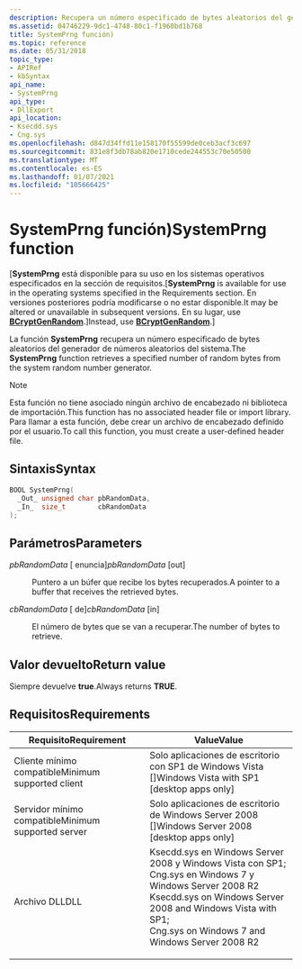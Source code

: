 ```yaml
---
description: Recupera un número especificado de bytes aleatorios del generador de números aleatorios del sistema.
ms.assetid: 04746229-9dc1-4748-80c1-f1960bd1b768
title: SystemPrng función)
ms.topic: reference
ms.date: 05/31/2018
topic_type:
- APIRef
- kbSyntax
api_name:
- SystemPrng
api_type:
- DllExport
api_location:
- Ksecdd.sys
- Cng.sys
ms.openlocfilehash: d847d34ffd11e158170f55599de0ceb3acf3c697
ms.sourcegitcommit: 831e8f3db78ab820e1710cede244553c70e50500
ms.translationtype: MT
ms.contentlocale: es-ES
ms.lasthandoff: 01/07/2021
ms.locfileid: "105666425"
---
```

# <a name="systemprng-function"></a><span data-ttu-id="28ad1-103">SystemPrng función)</span><span class="sxs-lookup"><span data-stu-id="28ad1-103">SystemPrng function</span></span>

<span data-ttu-id="28ad1-104">\[**SystemPrng** está disponible para su uso en los sistemas operativos especificados en la sección de requisitos.</span><span class="sxs-lookup"><span data-stu-id="28ad1-104">\[**SystemPrng** is available for use in the operating systems specified in the Requirements section.</span></span> <span data-ttu-id="28ad1-105">En versiones posteriores podría modificarse o no estar disponible.</span><span class="sxs-lookup"><span data-stu-id="28ad1-105">It may be altered or unavailable in subsequent versions.</span></span> <span data-ttu-id="28ad1-106">En su lugar, use [**BCryptGenRandom**](/windows/desktop/api/Bcrypt/nf-bcrypt-bcryptgenrandom).\]</span><span class="sxs-lookup"><span data-stu-id="28ad1-106">Instead, use [**BCryptGenRandom**](/windows/desktop/api/Bcrypt/nf-bcrypt-bcryptgenrandom).\]</span></span>

<span data-ttu-id="28ad1-107">La función **SystemPrng** recupera un número especificado de bytes aleatorios del generador de números aleatorios del sistema.</span><span class="sxs-lookup"><span data-stu-id="28ad1-107">The **SystemPrng** function retrieves a specified number of random bytes from the system random number generator.</span></span>

> [!Note]  
> <span data-ttu-id="28ad1-108">Esta función no tiene asociado ningún archivo de encabezado ni biblioteca de importación.</span><span class="sxs-lookup"><span data-stu-id="28ad1-108">This function has no associated header file or import library.</span></span> <span data-ttu-id="28ad1-109">Para llamar a esta función, debe crear un archivo de encabezado definido por el usuario.</span><span class="sxs-lookup"><span data-stu-id="28ad1-109">To call this function, you must create a user-defined header file.</span></span>

 

## <a name="syntax"></a><span data-ttu-id="28ad1-110">Sintaxis</span><span class="sxs-lookup"><span data-stu-id="28ad1-110">Syntax</span></span>


```C++
BOOL SystemPrng(
  _Out_ unsigned char pbRandomData,
  _In_  size_t        cbRandomData
);
```



## <a name="parameters"></a><span data-ttu-id="28ad1-111">Parámetros</span><span class="sxs-lookup"><span data-stu-id="28ad1-111">Parameters</span></span>

<dl> <dt>

<span data-ttu-id="28ad1-112">*pbRandomData* \[ enuncia\]</span><span class="sxs-lookup"><span data-stu-id="28ad1-112">*pbRandomData* \[out\]</span></span>
</dt> <dd>

<span data-ttu-id="28ad1-113">Puntero a un búfer que recibe los bytes recuperados.</span><span class="sxs-lookup"><span data-stu-id="28ad1-113">A pointer to a buffer that receives the retrieved bytes.</span></span>

</dd> <dt>

<span data-ttu-id="28ad1-114">*cbRandomData* \[ de\]</span><span class="sxs-lookup"><span data-stu-id="28ad1-114">*cbRandomData* \[in\]</span></span>
</dt> <dd>

<span data-ttu-id="28ad1-115">El número de bytes que se van a recuperar.</span><span class="sxs-lookup"><span data-stu-id="28ad1-115">The number of bytes to retrieve.</span></span>

</dd> </dl>

## <a name="return-value"></a><span data-ttu-id="28ad1-116">Valor devuelto</span><span class="sxs-lookup"><span data-stu-id="28ad1-116">Return value</span></span>

<span data-ttu-id="28ad1-117">Siempre devuelve **true**.</span><span class="sxs-lookup"><span data-stu-id="28ad1-117">Always returns **TRUE**.</span></span>

## <a name="requirements"></a><span data-ttu-id="28ad1-118">Requisitos</span><span class="sxs-lookup"><span data-stu-id="28ad1-118">Requirements</span></span>



| <span data-ttu-id="28ad1-119">Requisito</span><span class="sxs-lookup"><span data-stu-id="28ad1-119">Requirement</span></span> | <span data-ttu-id="28ad1-120">Value</span><span class="sxs-lookup"><span data-stu-id="28ad1-120">Value</span></span> |
|-------------------------------------|------------------------------------------------------------------------------------------------------------------------------------------------------------------------------------------------------------------------------------------------|
| <span data-ttu-id="28ad1-121">Cliente mínimo compatible</span><span class="sxs-lookup"><span data-stu-id="28ad1-121">Minimum supported client</span></span><br/> | <span data-ttu-id="28ad1-122">Solo aplicaciones de escritorio con SP1 de Windows Vista \[\]</span><span class="sxs-lookup"><span data-stu-id="28ad1-122">Windows Vista with SP1 \[desktop apps only\]</span></span><br/>                                                                                                                                                                                        |
| <span data-ttu-id="28ad1-123">Servidor mínimo compatible</span><span class="sxs-lookup"><span data-stu-id="28ad1-123">Minimum supported server</span></span><br/> | <span data-ttu-id="28ad1-124">Solo aplicaciones de escritorio de Windows Server 2008 \[\]</span><span class="sxs-lookup"><span data-stu-id="28ad1-124">Windows Server 2008 \[desktop apps only\]</span></span><br/>                                                                                                                                                                                           |
| <span data-ttu-id="28ad1-125">Archivo DLL</span><span class="sxs-lookup"><span data-stu-id="28ad1-125">DLL</span></span><br/>                      | <dl> <span data-ttu-id="28ad1-126"><dt>Ksecdd.sys en Windows Server 2008 y Windows Vista con SP1; </dt> <dt>Cng.sys en Windows 7 y Windows Server 2008 R2</dt></span><span class="sxs-lookup"><span data-stu-id="28ad1-126"><dt>Ksecdd.sys on Windows Server 2008 and Windows Vista with SP1; </dt> <dt>Cng.sys on Windows 7 and Windows Server 2008 R2</dt></span></span> </dl> |



 

 




